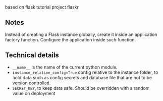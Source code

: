 based on flask tutorial project flaskr

## Notes

Instead of creating a Flask instance globally, create it inside an application factory function.  Configure the application inside such function.  
  
  
## Technical details
* `__name__` is the name of the current python module.
* `instance_relative_config=True` config relative to the instance folder, to hold data such as config secrets and database file that are not to be version controlled.
* `SECRET_KEY`, to keep data safe.  Should be overridden with a random value on deployment
 
 